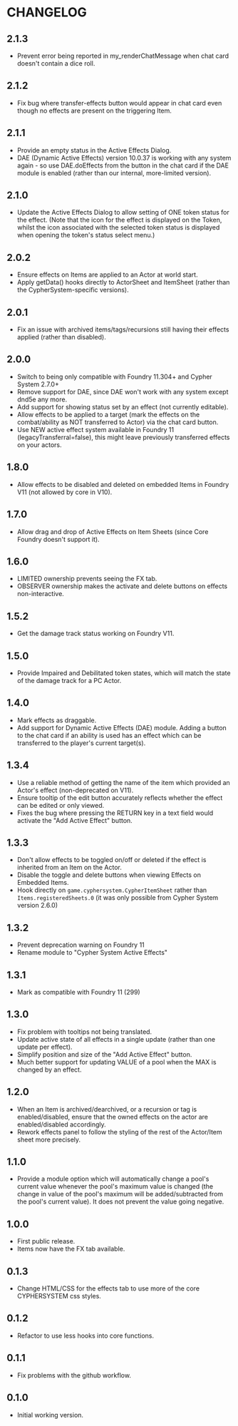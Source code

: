 # CHANGELOG

## 2.1.3

- Prevent error being reported in my_renderChatMessage when chat card doesn't contain a dice roll.

## 2.1.2

- Fix bug where transfer-effects button would appear in chat card even though no effects are present on the triggering Item.

## 2.1.1

- Provide an empty status in the Active Effects Dialog.
- DAE (Dynamic Active Effects) version 10.0.37 is working with any system again - so use DAE.doEffects from the button in the chat card if the DAE module is enabled (rather than our internal, more-limited version).

## 2.1.0

- Update the Active Effects Dialog to allow setting of ONE token status for the effect. (Note that the icon for the effect is displayed on the Token, whilst the icon associated with the selected token status is displayed when opening the token's status select menu.)

## 2.0.2

- Ensure effects on Items are applied to an Actor at world start.
- Apply getData() hooks directly to ActorSheet and ItemSheet (rather than the CypherSystem-specific versions).

## 2.0.1

- Fix an issue with archived items/tags/recursions still having their effects applied (rather than disabled).

## 2.0.0

- Switch to being only compatible with Foundry 11.304+ and Cypher System 2.7.0+
- Remove support for DAE, since DAE won't work with any system except dnd5e any more.
- Add support for showing status set by an effect (not currently editable).
- Allow effects to be applied to a target (mark the effects on the combat/ability as NOT transferred to Actor) via the chat card button.
- Use NEW active effect system available in Foundry 11 (legacyTransferral=false), this might leave previously transferred effects on your actors.

## 1.8.0

- Allow effects to be disabled and deleted on embedded Items in Foundry V11 (not allowed by core in V10).

## 1.7.0

- Allow drag and drop of Active Effects on Item Sheets (since Core Foundry doesn't support it).

## 1.6.0

- LIMITED ownership prevents seeing the FX tab.
- OBSERVER ownership makes the activate and delete buttons on effects non-interactive.

## 1.5.2

- Get the damage track status working on Foundry V11.

## 1.5.0

- Provide Impaired and Debilitated token states, which will match the state of the damage track for a PC Actor.

## 1.4.0

- Mark effects as draggable.
- Add support for Dynamic Active Effects (DAE) module. Adding a button to the chat card if an ability is used has an effect which can be transferred to the player's current target(s).

## 1.3.4

- Use a reliable method of getting the name of the item which provided an Actor's effect (non-deprecated on V11).
- Ensure tooltip of the edit button accurately reflects whether the effect can be edited or only viewed.
- Fixes the bug where pressing the RETURN key in a text field would activate the "Add Active Effect" button.

## 1.3.3

- Don't allow effects to be toggled on/off or deleted if the effect is inherited from an Item on the Actor.
- Disable the toggle and delete buttons when viewing Effects on Embedded Items.
- Hook directly on `game.cyphersystem.CypherItemSheet` rather than `Items.registeredSheets.0` (it was only possible from Cypher System version 2.6.0)

## 1.3.2

- Prevent deprecation warning on Foundry 11
- Rename module to "Cypher System Active Effects"

## 1.3.1

- Mark as compatible with Foundry 11 (299)

## 1.3.0

- Fix problem with tooltips not being translated.
- Update active state of all effects in a single update (rather than one update per effect).
- Simplify position and size of the "Add Active Effect" button.
- Much better support for updating VALUE of a pool when the MAX is changed by an effect.

## 1.2.0

- When an Item is archived/dearchived, or a recursion or tag is enabled/disabled, ensure that the owned effects on the actor are enabled/disabled accordingly.
- Rework effects panel to follow the styling of the rest of the Actor/Item sheet more precisely.

## 1.1.0

- Provide a module option which will automatically change a pool's current value whenever the pool's maximum value is changed (the change in value of the pool's maximum will be added/subtracted from the pool's current value). It does not prevent the value going negative.

## 1.0.0

- First public release.
- Items now have the FX tab available.

## 0.1.3

- Change HTML/CSS for the effects tab to use more of the core CYPHERSYSTEM css styles.

## 0.1.2

- Refactor to use less hooks into core functions.

## 0.1.1

- Fix problems with the github workflow.

## 0.1.0

- Initial working version.